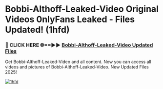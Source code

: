 # Bobbi-Althoff-Leaked-Video Original Videos 0nlyFans Leaked - Files Updated! (1hfd)

<h3>🔴 CLICK HERE 🌐==►► <a href="https://best4dudes.click/HH4t6V" rel="nofollow">Bobbi-Althoff-Leaked-Video Updated Files</a></h3>

Get Bobbi-Althoff-Leaked-Video and all content. Now you can access all videos and pictures of Bobbi-Althoff-Leaked-Video. New Updated Files 2025!

[![1hfd](https://github.com/user-attachments/assets/8c521d6e-e6e3-4a75-9320-d58ab9d79d5b)](https://best4dudes.click/HH4t6V)
